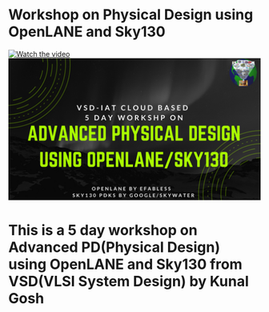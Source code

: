 # Workshop on Physical Design using OpenLANE and Sky130
[![Watch the video](https://img.youtube.com/vi/vBlUDGQR4k8/maxresdefault.jpg)](https://youtu.be/vBlUDGQR4k8)
![](Advanced-Physical-Design-using-OpenLANE_Sky130_1.png)
# This is a 5 day workshop on Advanced PD(Physical Design) using OpenLANE and Sky130 from VSD(VLSI System Design) by Kunal Gosh
